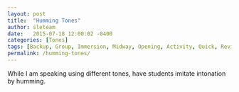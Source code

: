 ```yaml
---
layout: post
title:  "Humming Tones"
author: sleteam
date:   2015-07-18 12:00:02 -0400
categories: [Tones]
tags: [Backup, Group, Immersion, Midway, Opening, Activity, Quick, Review]
permalink: /humming-tones/
---
```

While I am speaking using different tones, have students imitate intonation by humming.